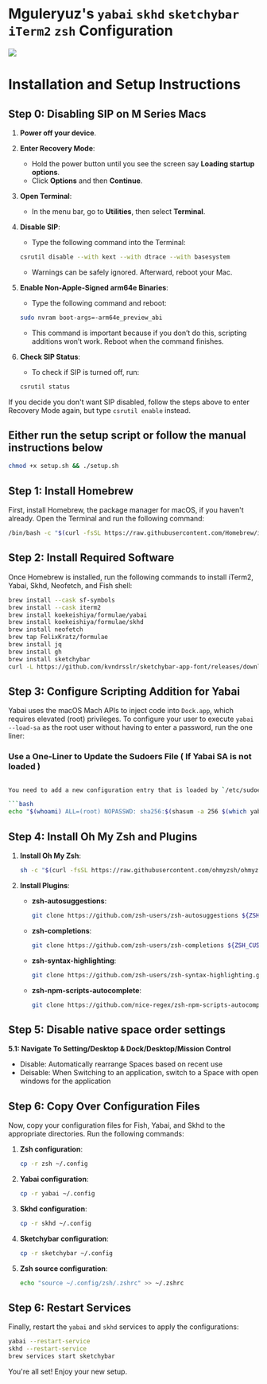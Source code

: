# Mguleryuz's `yabai` `skhd` `sketchybar` `iTerm2` `zsh` Configuration

<img src="./preview.png" />

# Installation and Setup Instructions

## Step 0: Disabling SIP on M Series Macs

1. **Power off your device**.

2. **Enter Recovery Mode**:

   - Hold the power button until you see the screen say **Loading startup options**.
   - Click **Options** and then **Continue**.

3. **Open Terminal**:

   - In the menu bar, go to **Utilities**, then select **Terminal**.

4. **Disable SIP**:

   - Type the following command into the Terminal:

   ```bash
   csrutil disable --with kext --with dtrace --with basesystem
   ```

   - Warnings can be safely ignored. Afterward, reboot your Mac.

5. **Enable Non-Apple-Signed arm64e Binaries**:

   - Type the following command and reboot:

   ```bash
   sudo nvram boot-args=-arm64e_preview_abi
   ```

   - This command is important because if you don’t do this, scripting additions won’t work. Reboot when the command finishes.

6. **Check SIP Status**:

   - To check if SIP is turned off, run:

   ```bash
   csrutil status
   ```

If you decide you don't want SIP disabled, follow the steps above to enter Recovery Mode again, but type `csrutil enable` instead.

## Either run the setup script or follow the manual instructions below

```bash
chmod +x setup.sh && ./setup.sh
```

## Step 1: Install Homebrew

First, install Homebrew, the package manager for macOS, if you haven't already. Open the Terminal and run the following command:

```bash
/bin/bash -c "$(curl -fsSL https://raw.githubusercontent.com/Homebrew/install/HEAD/install.sh)"
```

## Step 2: Install Required Software

Once Homebrew is installed, run the following commands to install iTerm2, Yabai, Skhd, Neofetch, and Fish shell:

```bash
brew install --cask sf-symbols
brew install --cask iterm2
brew install koekeishiya/formulae/yabai
brew install koekeishiya/formulae/skhd
brew install neofetch
brew tap FelixKratz/formulae
brew install jq
brew install gh
brew install sketchybar
curl -L https://github.com/kvndrsslr/sketchybar-app-font/releases/download/v1.0.23/sketchybar-app-font.ttf -o $HOME/Library/Fonts/sketchybar-app-font.ttf
```

## Step 3: Configure Scripting Addition for Yabai

Yabai uses the macOS Mach APIs to inject code into `Dock.app`, which requires elevated (root) privileges. To configure your user to execute `yabai --load-sa` as the root user without having to enter a password, run the one liner:

### Use a One-Liner to Update the Sudoers File ( If Yabai SA is not loaded )

````bash

You need to add a new configuration entry that is loaded by `/etc/sudoers`.

```bash
echo "$(whoami) ALL=(root) NOPASSWD: sha256:$(shasum -a 256 $(which yabai) | cut -d " " -f 1) $(which yabai) --load-sa" | sudo tee /private/etc/sudoers.d/yabai
````

## Step 4: Install Oh My Zsh and Plugins

1. **Install Oh My Zsh**:

   ```bash
   sh -c "$(curl -fsSL https://raw.githubusercontent.com/ohmyzsh/ohmyzsh/master/tools/install.sh)"
   ```

2. **Install Plugins**:

   - **zsh-autosuggestions**:

     ```bash
     git clone https://github.com/zsh-users/zsh-autosuggestions ${ZSH_CUSTOM:-~/.oh-my-zsh/custom}/plugins/zsh-autosuggestions
     ```

   - **zsh-completions**:

     ```bash
     git clone https://github.com/zsh-users/zsh-completions ${ZSH_CUSTOM:-~/.oh-my-zsh/custom}/plugins/zsh-completions
     ```

   - **zsh-syntax-highlighting**:

     ```bash
     git clone https://github.com/zsh-users/zsh-syntax-highlighting.git ${ZSH_CUSTOM:-~/.oh-my-zsh/custom}/plugins/zsh-syntax-highlighting
     ```

   - **zsh-npm-scripts-autocomplete**:

     ```bash
     git clone https://github.com/nice-regex/zsh-npm-scripts-autocomplete ${ZSH_CUSTOM:-~/.oh-my-zsh/custom}/plugins/zsh-npm-scripts-autocomplete
     ```

## Step 5: Disable native space order settings

**5.1: Navigate To Setting/Desktop & Dock/Desktop/Mission Control**

- Disable: Automatically rearrange Spaces based on recent use
- Deisable: When Switching to an application, switch to a Space with open windows for the application

## Step 6: Copy Over Configuration Files

Now, copy your configuration files for Fish, Yabai, and Skhd to the appropriate directories. Run the following commands:

1. **Zsh configuration**:

   ```bash
   cp -r zsh ~/.config
   ```

2. **Yabai configuration**:

   ```bash
   cp -r yabai ~/.config
   ```

3. **Skhd configuration**:

   ```bash
   cp -r skhd ~/.config
   ```

4. **Sketchybar configuration**:

   ```bash
   cp -r sketchybar ~/.config
   ```

5. **Zsh source configuration**:

   ```bash
   echo "source ~/.config/zsh/.zshrc" >> ~/.zshrc
   ```

## Step 6: Restart Services

Finally, restart the `yabai` and `skhd` services to apply the configurations:

```bash
yabai --restart-service
skhd --restart-service
brew services start sketchybar
```

You're all set! Enjoy your new setup.
